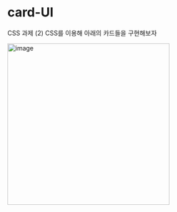# card-UI

CSS 과제 (2)
CSS를 이용해 아래의 카드들을 구현해보자

<img width="363" alt="image" src="https://user-images.githubusercontent.com/88657261/223738254-dc1c8b29-2b0c-4e95-837a-e7150b6c0b08.png">

